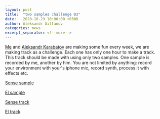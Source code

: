 ```yaml
---
layout: post
title:  "two samples challenge 03"
date:   2020-10-29 10:00:00 +0300
author: Aleksandr Gilfanov
categories: news
excerpt_separator: <!--more-->
---
```

[Me](https://github.com/aleksandrgilfanov) and
[Aleksandr Karabatov](https://github.com/elektron314) are making some fun
every week, we are making track as a challenge. Each one has only one hour to
make a track. This track should be made with using only two samples. One sample
is recorded by me, another by him. You are not limited by anything: record
your environment with your's iphone mic, record synth, process it with effects etc.
<!--more-->

[Sense sample](/mp3/sample-2020-03-sense.mp3)

[El sample](/mp3/sample-2020-03-el.mp3)

[Sense track](/mp3/track-2020-03-sense.mp3)

[El track](/mp3/track-2020-03-el.mp3)
